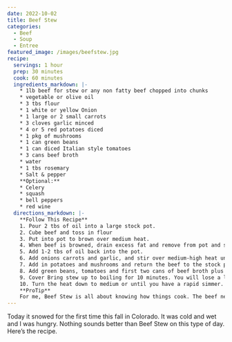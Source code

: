 ```yaml
---
date: 2022-10-02
title: Beef Stew
categories:
  - Beef
  - Soup
  - Entree
featured_image: /images/beefstew.jpg
recipe:
  servings: 1 hour
  prep: 30 minutes
  cook: 60 minutes
  ingredients_markdown: |-
    * 1lb beef for stew or any non fatty beef chopped into chunks
    * vegetable or olive oil
    * 3 tbs flour
    * 1 white or yellow Onion
    * 1 large or 2 small carrots
    * 3 cloves garlic minced
    * 4 or 5 red potatoes diced
    * 1 pkg of mushrooms
    * 1 can green beans
    * 1 can diced Italian style tomatoes
    * 3 cans beef broth
    * water
    * 1 tbs rosemary
    * Salt & pepper
    **Optional:**
    * Celery
    * squash
    * bell peppers
    * red wine 
  directions_markdown: |-
    **Follow This Recipe**
    1. Pour 2 tbs of oil into a large stock pot. 
    2. Cube beef and toss in flour
    3. Put into pot to brown over medium heat. 
    4. When beef is browned, drain excess fat and remove from pot and set aside. 
    5. Add 1-2 tbs of oil back into the pot. 
    6. Add onions carrots and garlic, and stir over medium-high heat until soft (about 5 minutes). 
    7. Add in potatoes and mushrooms and return the beef to the stock pot. Stir over same heat for 5 minutes. 
    8. Add green beans, tomatoes and first two cans of beef broth plus one can of water. Add rosemary and salt and pepper to taste. 
    9. Cover Bring stew up to boiling for 10 minutes. You will lose a lot of liquid in the steam. 
    10. Turn the heat down to medium or until you have a rapid simmer. Add last can of broth and 1/2 can of water. Simmer for 1 hour or until beef proteins have been broken down and beef is soft.
    **ProTip**
    For me, Beef Stew is all about knowing how things cook. The beef needs to simmer for a long time to be soft and not chewy. The lower the quality of beef, the longer it will need to cook. Softer foods should be added later on in the process so as not to get too soggy. Potatoes can be added later in the simmering process to leave them a little crunchy. Try different things and taste a lot as you go. Also, if you’re like my husband and I and you can’t stand rosemary floating in your soup, use a coffee filter and some cooking twine and make a baggie. Take the baggie out of the stew before serving ;)
---
```

Today it snowed for the first time this fall in Colorado. It was cold and wet and I was hungry. Nothing sounds better than Beef Stew on this type of day. Here’s the recipe.